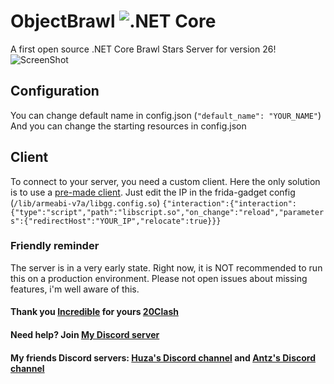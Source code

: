 # ObjectBrawl ![.NET Core](https://github.com/VitalikObject/BrawlStars-Server/workflows/.NET%20Core/badge.svg?branch=master)
A first open source .NET Core Brawl Stars Server for version 26!
![ScreenShot](https://cdn.discordapp.com/attachments/728556050285985823/734808267712364687/Screenshot_20200720-192532_BS_v26.jpg) 

## Configuration
You can change default name in config.json
(```"default_name": "YOUR_NAME"```)
And you can change the starting resources in config.json

## Client
To connect to your server, you need a custom client. Here the only solution is to use a [pre-made client](https://drive.google.com/file/d/13CevFvqsLW2xzjEEOWGSh__1xRSXJmFh/view?usp=sharing).
Just edit the IP in the frida-gadget config (```/lib/armeabi-v7a/libgg.config.so```)
```{"interaction":{"interaction":{"type":"script","path":"libscript.so","on_change":"reload","parameters":{"redirectHost":"YOUR_IP","relocate":true}}}```

### Friendly reminder
The server is in a very early state. Right now, it is NOT recommended to run this on a production environment. Please not open issues about missing features, i'm well aware of this. 

#### Thank you [Incredible](http://github.com/Incr3dible/) for yours [20Clash](https://github.com/Incr3dible/20Clash)

#### Need help? Join [My Discord server](https://discord.gg/4FZrUFK4C6)

#### My friends Discord servers: [Huza's Discord channel](https://discord.gg/VPWMxWm) and [Antz's Discord channel](https://discord.com/invite/RgYcF3b)

